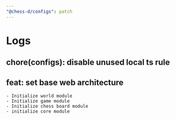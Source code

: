 ```yaml
---
"@chess-d/configs": patch
---
```


# Logs

## chore(configs): disable unused local ts rule

## feat: set base web architecture

    - Initialize world module
    - Initialize game module
    - Initialize chess board module
    - initialize core module
